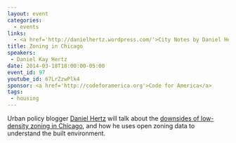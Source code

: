 ```yaml
---
layout: event
categories: 
  - events
links:
  - <a href='http://danielhertz.wordpress.com/'>City Notes by Daniel Hertz</a>
title: Zoning in Chicago
speakers: 
 - Daniel Kay Hertz
date: 2014-03-18T18:00:00-05:00
event_id: 97
youtube_id: 67LrZzwPlk4
sponsor: <a href='http://codeforamerica.org'>Code for America</a>
tags: 
 - housing
---
```


<p>Urban policy blogger <a href='https://twitter.com/DanielKayHertz'>Daniel Hertz</a> will talk about the <a href='http://danielhertz.wordpress.com/2014/01/27/zoning-its-just-insane/'>downsides of low-density zoning in Chicago</a>, and how he uses open zoning data to understand the built environment.</p>
